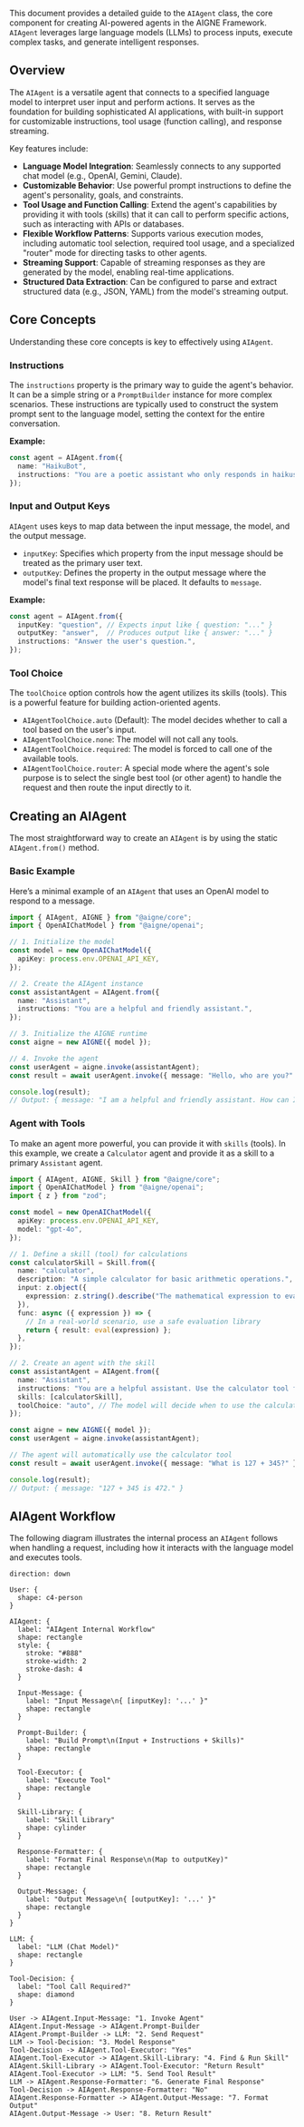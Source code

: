 This document provides a detailed guide to the `AIAgent` class, the core component for creating AI-powered agents in the AIGNE Framework. `AIAgent` leverages large language models (LLMs) to process inputs, execute complex tasks, and generate intelligent responses.

## Overview

The `AIAgent` is a versatile agent that connects to a specified language model to interpret user input and perform actions. It serves as the foundation for building sophisticated AI applications, with built-in support for customizable instructions, tool usage (function calling), and response streaming.

Key features include:
- **Language Model Integration**: Seamlessly connects to any supported chat model (e.g., OpenAI, Gemini, Claude).
- **Customizable Behavior**: Use powerful prompt instructions to define the agent's personality, goals, and constraints.
- **Tool Usage and Function Calling**: Extend the agent's capabilities by providing it with tools (skills) that it can call to perform specific actions, such as interacting with APIs or databases.
- **Flexible Workflow Patterns**: Supports various execution modes, including automatic tool selection, required tool usage, and a specialized "router" mode for directing tasks to other agents.
- **Streaming Support**: Capable of streaming responses as they are generated by the model, enabling real-time applications.
- **Structured Data Extraction**: Can be configured to parse and extract structured data (e.g., JSON, YAML) from the model's streaming output.

## Core Concepts

Understanding these core concepts is key to effectively using `AIAgent`.

### Instructions

The `instructions` property is the primary way to guide the agent's behavior. It can be a simple string or a `PromptBuilder` instance for more complex scenarios. These instructions are typically used to construct the system prompt sent to the language model, setting the context for the entire conversation.

**Example:**
```typescript
const agent = AIAgent.from({
  name: "HaikuBot",
  instructions: "You are a poetic assistant who only responds in haikus.",
});
```

### Input and Output Keys

`AIAgent` uses keys to map data between the input message, the model, and the output message.
- `inputKey`: Specifies which property from the input message should be treated as the primary user text.
- `outputKey`: Defines the property in the output message where the model's final text response will be placed. It defaults to `message`.

**Example:**
```typescript
const agent = AIAgent.from({
  inputKey: "question", // Expects input like { question: "..." }
  outputKey: "answer",  // Produces output like { answer: "..." }
  instructions: "Answer the user's question.",
});
```

### Tool Choice

The `toolChoice` option controls how the agent utilizes its skills (tools). This is a powerful feature for building action-oriented agents.

- `AIAgentToolChoice.auto` (Default): The model decides whether to call a tool based on the user's input.
- `AIAgentToolChoice.none`: The model will not call any tools.
- `AIAgentToolChoice.required`: The model is forced to call one of the available tools.
- `AIAgentToolChoice.router`: A special mode where the agent's sole purpose is to select the single best tool (or other agent) to handle the request and then route the input directly to it.

## Creating an AIAgent

The most straightforward way to create an `AIAgent` is by using the static `AIAgent.from()` method.

### Basic Example

Here’s a minimal example of an `AIAgent` that uses an OpenAI model to respond to a message.

```typescript
import { AIAgent, AIGNE } from "@aigne/core";
import { OpenAIChatModel } from "@aigne/openai";

// 1. Initialize the model
const model = new OpenAIChatModel({
  apiKey: process.env.OPENAI_API_KEY,
});

// 2. Create the AIAgent instance
const assistantAgent = AIAgent.from({
  name: "Assistant",
  instructions: "You are a helpful and friendly assistant.",
});

// 3. Initialize the AIGNE runtime
const aigne = new AIGNE({ model });

// 4. Invoke the agent
const userAgent = aigne.invoke(assistantAgent);
const result = await userAgent.invoke({ message: "Hello, who are you?" });

console.log(result);
// Output: { message: "I am a helpful and friendly assistant. How can I assist you today?" }
```

### Agent with Tools

To make an agent more powerful, you can provide it with `skills` (tools). In this example, we create a `Calculator` agent and provide it as a skill to a primary `Assistant` agent.

```typescript
import { AIAgent, AIGNE, Skill } from "@aigne/core";
import { OpenAIChatModel } from "@aigne/openai";
import { z } from "zod";

const model = new OpenAIChatModel({
  apiKey: process.env.OPENAI_API_KEY,
  model: "gpt-4o",
});

// 1. Define a skill (tool) for calculations
const calculatorSkill = Skill.from({
  name: "calculator",
  description: "A simple calculator for basic arithmetic operations.",
  input: z.object({
    expression: z.string().describe("The mathematical expression to evaluate, e.g., '2+2'"),
  }),
  func: async ({ expression }) => {
    // In a real-world scenario, use a safe evaluation library
    return { result: eval(expression) };
  },
});

// 2. Create an agent with the skill
const assistantAgent = AIAgent.from({
  name: "Assistant",
  instructions: "You are a helpful assistant. Use the calculator tool for any math questions.",
  skills: [calculatorSkill],
  toolChoice: "auto", // The model will decide when to use the calculator
});

const aigne = new AIGNE({ model });
const userAgent = aigne.invoke(assistantAgent);

// The agent will automatically use the calculator tool
const result = await userAgent.invoke({ message: "What is 127 + 345?" });

console.log(result);
// Output: { message: "127 + 345 is 472." }
```

## AIAgent Workflow

The following diagram illustrates the internal process an `AIAgent` follows when handling a request, including how it interacts with the language model and executes tools.

```d2
direction: down

User: {
  shape: c4-person
}

AIAgent: {
  label: "AIAgent Internal Workflow"
  shape: rectangle
  style: {
    stroke: "#888"
    stroke-width: 2
    stroke-dash: 4
  }

  Input-Message: {
    label: "Input Message\n{ [inputKey]: '...' }"
    shape: rectangle
  }

  Prompt-Builder: {
    label: "Build Prompt\n(Input + Instructions + Skills)"
    shape: rectangle
  }

  Tool-Executor: {
    label: "Execute Tool"
    shape: rectangle
  }

  Skill-Library: {
    label: "Skill Library"
    shape: cylinder
  }

  Response-Formatter: {
    label: "Format Final Response\n(Map to outputKey)"
    shape: rectangle
  }

  Output-Message: {
    label: "Output Message\n{ [outputKey]: '...' }"
    shape: rectangle
  }
}

LLM: {
  label: "LLM (Chat Model)"
  shape: rectangle
}

Tool-Decision: {
  label: "Tool Call Required?"
  shape: diamond
}

User -> AIAgent.Input-Message: "1. Invoke Agent"
AIAgent.Input-Message -> AIAgent.Prompt-Builder
AIAgent.Prompt-Builder -> LLM: "2. Send Request"
LLM -> Tool-Decision: "3. Model Response"
Tool-Decision -> AIAgent.Tool-Executor: "Yes"
AIAgent.Tool-Executor -> AIAgent.Skill-Library: "4. Find & Run Skill"
AIAgent.Skill-Library -> AIAgent.Tool-Executor: "Return Result"
AIAgent.Tool-Executor -> LLM: "5. Send Tool Result"
LLM -> AIAgent.Response-Formatter: "6. Generate Final Response"
Tool-Decision -> AIAgent.Response-Formatter: "No"
AIAgent.Response-Formatter -> AIAgent.Output-Message: "7. Format Output"
AIAgent.Output-Message -> User: "8. Return Result"

```